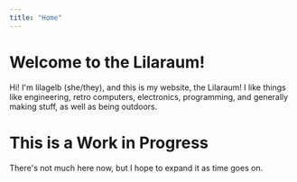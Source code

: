 ```yaml
---
title: "Home"
---
```


# Welcome to the Lilaraum!

Hi! I'm lilagelb (she/they), and this is my website, the Lilaraum! I like things like engineering, retro computers,
electronics, programming, and generally making stuff, as well as being outdoors.

# This is a Work in Progress

There's not much here now, but I hope to expand it as time goes on.